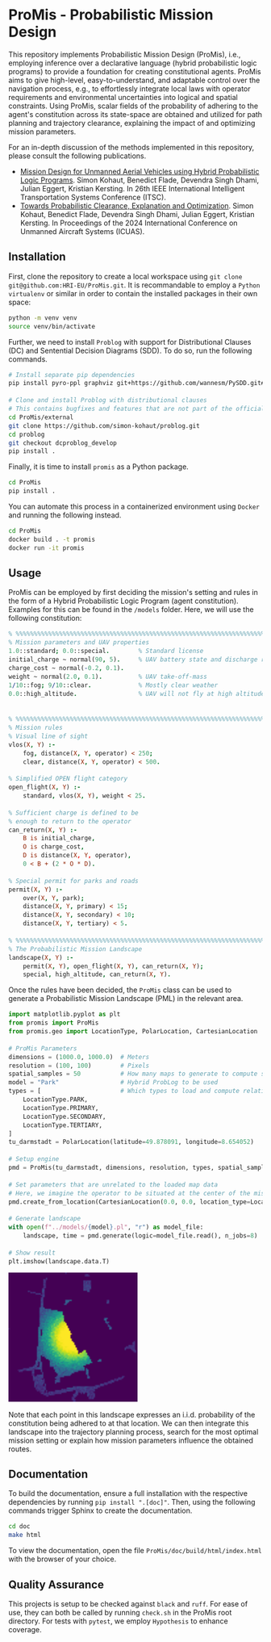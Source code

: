# ProMis - Probabilistic Mission Design

This repository implements Probabilistic Mission Design (ProMis), i.e., employing inference over a declarative language (hybrid probabilistic logic programs) to provide a foundation for creating constitutional agents. ProMis aims to give high-level, easy-to-understand, and adaptable control over the navigation process, e.g., to effortlessly integrate local laws with operator requirements and environmental uncertainties into logical and spatial constraints. Using ProMis, scalar fields of the probability of adhering to the agent's constitution across its state-space are obtained and utilized for path planning and trajectory clearance, explaining the impact of and optimizing mission parameters.

For an in-depth discussion of the methods implemented in this repository, please consult the following publications.
- [Mission Design for Unmanned Aerial Vehicles using Hybrid Probabilistic Logic Programs](https://www.aiml.informatik.tu-darmstadt.de/papers/kohaut2023promis.pdf).
  Simon Kohaut, Benedict Flade, Devendra Singh Dhami, Julian Eggert, Kristian Kersting.
  In 26th IEEE International Intelligent Transportation Systems Conference (ITSC).
- [Towards Probabilistic Clearance, Explanation and Optimization](https://www.aiml.informatik.tu-darmstadt.de/papers/kohaut2024ceo.pdf).
  Simon Kohaut, Benedict Flade, Devendra Singh Dhami, Julian Eggert, Kristian Kersting.
  In Proceedings of the 2024 International Conference on Unmanned Aircraft Systems (ICUAS).

## Installation

First, clone the repository to create a local workspace using `git clone git@github.com:HRI-EU/ProMis.git`.
It is recommandable to employ a `Python virtualenv` or similar in order to contain the installed packages in their own space:

```bash
python -m venv venv
source venv/bin/activate
```

Further, we need to install `Problog` with support for Distributional Clauses (DC) and Sentential Decision Diagrams (SDD).
To do so, run the following commands.

```bash
# Install separate pip dependencies
pip install pyro-ppl graphviz git+https://github.com/wannesm/PySDD.git#egg=PySDD

# Clone and install Problog with distributional clauses
# This contains bugfixes and features that are not part of the official release yet
cd ProMis/external
git clone https://github.com/simon-kohaut/problog.git
cd problog 
git checkout dcproblog_develop
pip install .
```

Finally, it is time to install `promis` as a Python package.

```bash
cd ProMis
pip install .
```

You can automate this process in a containerized environment using `Docker` and running the following instead.

```bash
cd ProMis
docker build . -t promis
docker run -it promis
```

## Usage

ProMis can be employed by first deciding the mission's setting and rules in the form of a Hybrid Probabilistic Logic Program (agent constitution).
Examples for this can be found in the `/models` folder.
Here, we will use the following constitution:
```prolog
% %%%%%%%%%%%%%%%%%%%%%%%%%%%%%%%%%%%%%%%%%%%%%%%%%%%%%%%%%%%%%%%%%%%%%%%%
% Mission parameters and UAV properties
1.0::standard; 0.0::special.        % Standard license
initial_charge ~ normal(90, 5).     % UAV battery state and discharge rate
charge_cost ~ normal(-0.2, 0.1).
weight ~ normal(2.0, 0.1).          % UAV take-off-mass
1/10::fog; 9/10::clear.             % Mostly clear weather
0.0::high_altitude.                 % UAV will not fly at high altitudes


% %%%%%%%%%%%%%%%%%%%%%%%%%%%%%%%%%%%%%%%%%%%%%%%%%%%%%%%%%%%%%%%%%%%%%%%%
% Mission rules
% Visual line of sight
vlos(X, Y) :- 
    fog, distance(X, Y, operator) < 250;
    clear, distance(X, Y, operator) < 500.

% Simplified OPEN flight category
open_flight(X, Y) :- 
    standard, vlos(X, Y), weight < 25.

% Sufficient charge is defined to be
% enough to return to the operator
can_return(X, Y) :-
    B is initial_charge,
    O is charge_cost,
    D is distance(X, Y, operator),
    0 < B + (2 * O * D).

% Special permit for parks and roads
permit(X, Y) :- 
    over(X, Y, park); 
    distance(X, Y, primary) < 15;
    distance(X, Y, secondary) < 10;
    distance(X, Y, tertiary) < 5.

% %%%%%%%%%%%%%%%%%%%%%%%%%%%%%%%%%%%%%%%%%%%%%%%%%%%%%%%%%%%%%%%%%%%%%%%%
% The Probabilistic Mission Landscape
landscape(X, Y) :- 
    permit(X, Y), open_flight(X, Y), can_return(X, Y);
    special, high_altitude, can_return(X, Y).
```

Once the rules have been decided, the `ProMis` class can be used to generate a Probabilistic Mission Landscape (PML) in the relevant area.

```python
import matplotlib.pyplot as plt
from promis import ProMis
from promis.geo import LocationType, PolarLocation, CartesianLocation

# ProMis Parameters
dimensions = (1000.0, 1000.0)  # Meters
resolution = (100, 100)        # Pixels
spatial_samples = 50           # How many maps to generate to compute statistics
model = "Park"                 # Hybrid ProbLog to be used
types = [                      # Which types to load and compute relations for
    LocationType.PARK,
    LocationType.PRIMARY,
    LocationType.SECONDARY,
    LocationType.TERTIARY,
]  
tu_darmstadt = PolarLocation(latitude=49.878091, longitude=8.654052)

# Setup engine
pmd = ProMis(tu_darmstadt, dimensions, resolution, types, spatial_samples)

# Set parameters that are unrelated to the loaded map data
# Here, we imagine the operator to be situated at the center of the mission area
pmd.create_from_location(CartesianLocation(0.0, 0.0, location_type=LocationType.OPERATOR))

# Generate landscape
with open(f"../models/{model}.pl", "r") as model_file:
    landscape, time = pmd.generate(logic=model_file.read(), n_jobs=8)

# Show result
plt.imshow(landscape.data.T)
```
<img src="https://github.com/HRI-EU/ProMis/blob/main/examples/pml.png" width="256">

Note that each point in this landscape expresses an i.i.d. probability of the constitution being adhered to at that location.
We can then integrate this landscape into the trajectory planning process, search for the most optimal mission setting or explain how mission parameters influence the obtained routes. 

## Documentation

To build the documentation, ensure a full installation with the respective dependencies by running `pip install ".[doc]"`.
Then, using the following commands trigger Sphinx to create the documentation.

```bash
cd doc
make html
```

To view the documentation, open the file `ProMis/doc/build/html/index.html` with the browser of your choice.

## Quality Assurance

This projects is setup to be checked against `black` and `ruff`.
For ease of use, they can both be called by running `check.sh` in the ProMis root directory.
For tests with `pytest`, we employ `Hypothesis` to enhance coverage.
